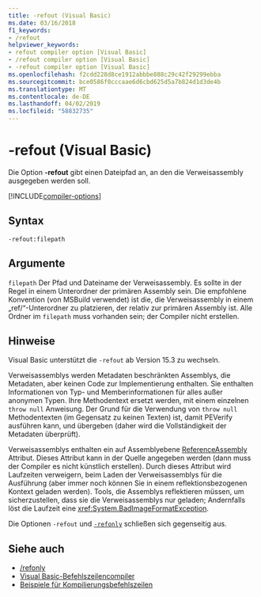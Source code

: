 ```yaml
---
title: -refout (Visual Basic)
ms.date: 03/16/2018
f1_keywords:
- /refout
helpviewer_keywords:
- refout compiler option [Visual Basic]
- /refout compiler option [Visual Basic]
- -refout compiler option [Visual Basic]
ms.openlocfilehash: f2cdd228d8ce1912abbbe888c29c42f29299ebba
ms.sourcegitcommit: bce0586f0cccaae6d6cbd625d5a7b824d1d3de4b
ms.translationtype: MT
ms.contentlocale: de-DE
ms.lasthandoff: 04/02/2019
ms.locfileid: "58832735"
---
```

# <a name="-refout-visual-basic"></a>-refout (Visual Basic)

Die Option **-refout** gibt einen Dateipfad an, an den die Verweisassembly ausgegeben werden soll.

[!INCLUDE[compiler-options](~/includes/compiler-options.md)]

## <a name="syntax"></a>Syntax

```console
-refout:filepath
```

## <a name="arguments"></a>Argumente

 `filepath` Der Pfad und Dateiname der Verweisassembly. Es sollte in der Regel in einem Unterordner der primären Assembly sein. Die empfohlene Konvention (von MSBuild verwendet) ist die, die Verweisassembly in einem „ref/“-Unterordner zu platzieren, der relativ zur primären Assembly ist. Alle Ordner im `filepath` muss vorhanden sein; der Compiler nicht erstellen. 

## <a name="remarks"></a>Hinweise

Visual Basic unterstützt die `-refout` ab Version 15.3 zu wechseln.

Verweisassemblys werden Metadaten beschränkten Assemblys, die Metadaten, aber keinen Code zur Implementierung enthalten. Sie enthalten Informationen von Typ- und Memberinformationen für alles außer anonymen Typen. Ihre Methodentext ersetzt werden, mit einem einzelnen `throw null` Anweisung. Der Grund für die Verwendung von `throw null` Methodentexten (im Gegensatz zu keinen Texten) ist, damit PEVerify ausführen kann, und übergeben (daher wird die Vollständigkeit der Metadaten überprüft).

Verweisassemblys enthalten ein auf Assemblyebene [ReferenceAssembly](xref:System.Runtime.CompilerServices.ReferenceAssemblyAttribute) Attribut. Dieses Attribut kann in der Quelle angegeben werden (dann muss der Compiler es nicht künstlich erstellen). Durch dieses Attribut wird Laufzeiten verweigern, beim Laden der Verweisassemblys für die Ausführung (aber immer noch können Sie in einem reflektionsbezogenen Kontext geladen werden). Tools, die Assemblys reflektieren müssen, um sicherzustellen, dass sie die Verweisassemblys nur geladen; Andernfalls löst die Laufzeit eine <xref:System.BadImageFormatException>.

Die Optionen `-refout` und [`-refonly`](refonly-compiler-option.md) schließen sich gegenseitig aus.

## <a name="see-also"></a>Siehe auch

- [/refonly](refonly-compiler-option.md)
- [Visual Basic-Befehlszeilencompiler](index.md)
- [Beispiele für Kompilierungsbefehlszeilen](sample-compilation-command-lines.md)
